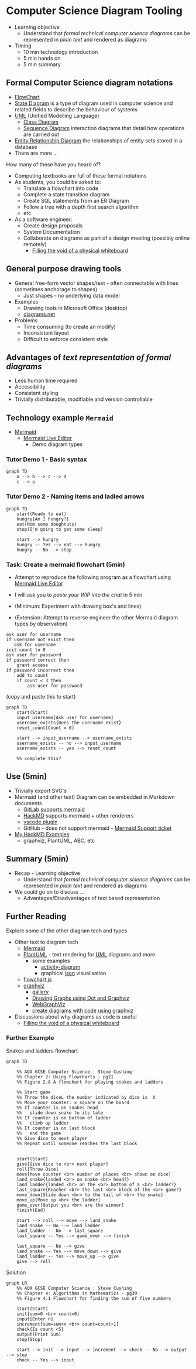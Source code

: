 Computer Science Diagram Tooling
================================

* Learning objective
    * Understand that _formal technical computer science diagrams_ can be represented in _plain text_ and rendered as diagrams
* Timing
    * 10 min technology introduction
    * 5 min hands on
    * 5 min summary

## Formal Computer Science diagram notations

* [FlowChart](https://en.wikipedia.org/wiki/Flowchart)
* [State Diagram](https://en.wikipedia.org/wiki/State_diagram) is a type of diagram used in computer science and related fields to describe the behaviour of systems
* [UML](https://en.wikipedia.org/wiki/Unified_Modeling_Language) (Unified Modelling Language)
    * [Class Diagram](https://www.visual-paradigm.com/guide/uml-unified-modeling-language/what-is-class-diagram/)
    * [Sequence Diagram](https://www.visual-paradigm.com/guide/uml-unified-modeling-language/what-is-sequence-diagram/) interaction diagrams that detail how operations are carried out
* [Entity Relationship Diagram](https://www.smartdraw.com/entity-relationship-diagram/) the relationships of entity sets stored in a database
* There are more ...

How many of these have you heard of?

* Computing textbooks are full of these formal notations
* As students, you could be asked to:
    * Translate a flowchart into code
    * Complete a state transition diagram
    * Create SQL statements from an ER Diagram
    * Follow a tree with a depth first search algorithm
    * etc
* As a software engineer:
    * Create design proposals
    * System Documentation
    * Collaborate on diagrams as part of a design meeting (possibly online remotely)
        * [Filling the void of a physical whiteboard](https://blog.tawhidhannan.co.uk/practices/fill-void-physical-whiteboard/)


## General purpose drawing tools

* General free-form vector shapes/text - often connectable with lines (sometimes anchorage to shapes)
    * Just shapes - no underlying data model
* Examples
    * Drawing tools in Microsoft Office (desktop)
    * [diagrams.net](https://app.diagrams.net/)
* Problems
    * Time consuming (to create an modify)
    * Inconsistent layout
    * Difficult to enforce consistent style

## Advantages of _text representation of formal diagrams_
* Less human time required
* Accessibility
* Consistent styling
* Trivially distributable, modifiable and version controllable

## Technology example `Mermaid`

* [Mermaid](https://mermaid-js.github.io/mermaid/)
    * [Mermaid Live Editor](https://mermaid-js.github.io/mermaid-live-editor/)
        * Demo diagram types

### Tutor Demo 1 - Basic syntax
```mermaid
graph TD
    a --> b --> c --> d
    c --> a
```

### Tutor Demo 2 - Naming items and ladled arrows
```mermaid
graph TD
    start(Ready to eat)
    hungry{Am I hungry?}
    eat(Nom some doughnuts)
    stop(I'm going to get some sleep)
    
    start --> hungry
    hungry -- Yes --> eat --> hungry
    hungry -- No --> stop
```

### Task: Create a mermaid flowchart (5min)

* Attempt to reproduce the following program as a flowchart using [Mermaid Live Editor](https://mermaid-js.github.io/mermaid-live-editor/)
* I will ask you to _paste your WIP into the chat_ in 5 min

* (Minimum: Experiment with drawing box's and lines)
* (Extension: Attempt to reverse engineer the other Mermaid diagram types by observation)

```
ask user for username
if username not exist then
   ask for username
init count to 0
ask user for password
if password correct then
    grant access
if password incorrect then
    add to count
    if count < 3 then
        ask user for password
```

(copy and paste this to start)
```mermaid
graph TD
    start(Start)
    input_username[Ask user for username]
    username_exists{Does the username exist}
    reset_count[Count = 0]

    start --> input_username --> username_exists
    username_exists -- no --> input_username
    username_exists -- yes --> reset_count

    %% complete this?
```


## Use (5min)

* Trivially export SVG's
* Mermaid (and other text) Diagram can be embedded in Markdown documents
    * [GitLab supports mermaid](https://docs.gitlab.com/ee/user/markdown.html#diagrams-and-flowcharts)
    * [HackMD](https://hackmd.io/) supports mermaid + other renderers
    * [vscode plugin](https://marketplace.visualstudio.com/items?itemName=HackMD.vscode-hackmd)
    * GitHub - does not support mermaid - [Mermaid Support ticket](https://github.community/t/feature-request-support-mermaid-markdown-graph-diagrams-in-md-files/1922/42)
* [My HackMD Examples](https://hackmd.io/FBO5lLHhQkeWApUisqAHRQ?view)
    * graphviz, PlantUML, ABC, etc


## Summary (5min)

* Recap - Learning objective
    * Understand that _formal technical computer science diagrams_ can be represented in _plain text_ and rendered as diagrams
* We could go on to discuss ...
    * Advantages/Disadvantages of text based representation


## Further Reading

Explore some of the other diagram tech and types

* Other text to diagram tech
    * [Mermaid](https://mermaid-js.github.io/mermaid/)
    * [PlantUML](https://plantuml.com/) - text rendering for [UML](https://en.wikipedia.org/wiki/Unified_Modeling_Language) diagrams and more
        * some examples
            * [activity-diagram](https://plantuml.com/activity-diagram-beta)
            * graphical [json](https://plantuml.com/json) visualisation
    * [flowchart.js](http://flowchart.js.org/)
    * [graphviz](https://graphviz.org/)
        * [gallery](https://graphviz.org/gallery/)
        * [Drawing Graphs using Dot and Graphviz](https://www.tonyballantyne.com/graphs.html)
        * [WebGraphViz](http://www.webgraphviz.com/)
        * [create diagrams with code using graphviz](https://ncona.com/2020/06/create-diagrams-with-code-using-graphviz/)
* Discussions about why diagrams as code is useful
    * [Filling the void of a physical whiteboard](https://blog.tawhidhannan.co.uk/practices/fill-void-physical-whiteboard/)


### Further Example

Snakes and ladders flowchart

```mermaid
graph TD
    
    %% AQA GCSE Computer Science : Steve Cushing
    %% Chapter 2: Using Flowcharts - pg21
    %% Figure 2.8 A flowchart for playing snakes and ladders

    %% Start game
    %% Throw the diceL the number indicated by dice is  X
    %% Move your counter: x square on the board
    %% If counter is on snakes head
    %%   slide down snake to its tale
    %% If counter is on bottom of ladder
    %%   climb up ladder
    %% If counter is on last block
    %%   end the game
    %% Give dice to next player
    %% Repeat until someone reaches the last block

    
    start(Start)
    give[Give dice to <br> next player]
    roll[Throw Dice]
    move[Move counter <br> number of places <br> shown on dice]
    land_snake{landed <br> on snake <br> head?}
    land_ladder{landed <br> on the <br> bottom of a <br> ladder?}
    last_square{Reacher <br> the last <br> block of the <br> game?}
    move_down[Slide down <br> to the tail of <br> the snake]
    move_up[Move up <br> the ladder]
    game_over[Output you <br> are the winner]
    finish(End)

    start --> roll --> move --> land_snake
    land_snake -- No --> land_ladder
    land_ladder -- No --> last_square
    last_square -- Yes --> game_over --> finish

    last_square -- No --> give
    land_snake -- Yes --> move_down --> give
    land_ladder -- Yes --> move_up --> give
    give --> roll
```

Solution

```mermaid
graph LR
    %% AQA GCSE Computer Science : Steve Cushing
    %% Chapter 4: Algorithms in Mathematics - pg39
    %% Figure 4.1 Flowchart for finding the sum of five numbers

    start(Start)
    init[sum=0 <br> count=0]
    input[Enter n]
    increment[sum=sum+n <br> count=count+1]
    check{Is count <5}
    output(Print Sum)
    stop(Stop)

    start --> init --> input --> increment --> check -- No --> output --> stop
    check -- Yes --> input
```